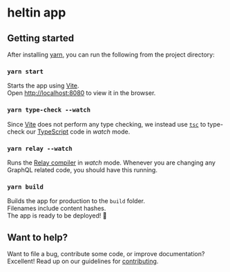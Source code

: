 # heltin app

## Getting started

After installing [yarn](https://yarnpkg.com/getting-started/install), you can run the following from the project directory:

### `yarn start`

Starts the app using [Vite](https://vitejs.dev/).<br>
Open [http://localhost:8080](http://localhost:8080) to view it in the browser.

### `yarn type-check --watch`

Since [Vite](https://vitejs.dev/) does not perform any type checking, we instead use [`tsc`](https://www.typescriptlang.org/docs/handbook/2/basic-types.html#tsc-the-typescript-compiler) to type-check our [TypeScript](https://www.typescriptlang.org/) code in _watch_ mode.

### `yarn relay --watch`

Runs the [Relay compiler](https://relay.dev/docs/guides/compiler/) in _watch_ mode. Whenever you are changing any GraphQL related code, you should have this running.

### `yarn build`

Builds the app for production to the `build` folder.<br>
Filenames include content hashes.<br>
The app is ready to be deployed! 🚀

## Want to help?

Want to file a bug, contribute some code, or improve documentation? Excellent! Read up on our
guidelines for [contributing](../CONTRIBUTING.md).
